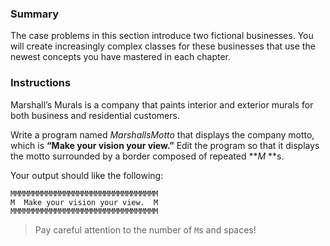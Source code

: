 ### Summary
The case problems in this section introduce two fictional businesses. You will create increasingly complex classes for these businesses that use the newest concepts you have mastered in each chapter.
### Instructions
Marshall’s Murals is a company that paints interior and exterior murals for both
business and residential customers. 

Write a program named _MarshallsMotto_ that displays the company motto, which is **“Make your vision your view.”** Edit the program so that it displays the motto surrounded by a border composed of repeated ***M* **s.

Your output should like the following:
```
MMMMMMMMMMMMMMMMMMMMMMMMMMMMMMMMM
M  Make your vision your view.  M
MMMMMMMMMMMMMMMMMMMMMMMMMMMMMMMMM
```

> Pay careful attention to the number of `M`s and spaces!




